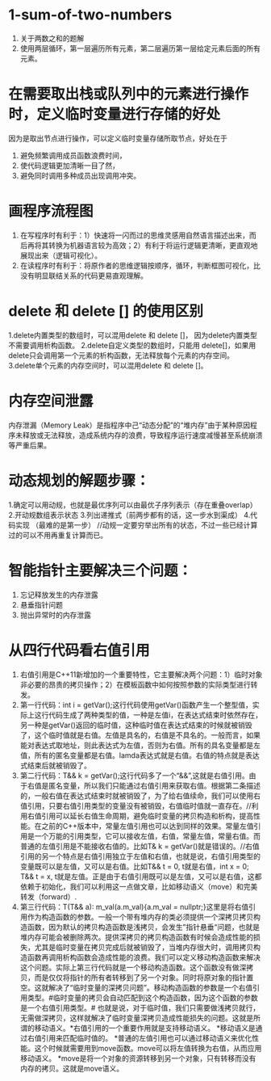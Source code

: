 # 1-sum-of-two-numbers
1. 关于两数之和的题解
2. 使用两层循环，第一层遍历所有元素，第二层遍历第一层给定元素后面的所有元素。

# 在需要取出栈或队列中的元素进行操作时，定义临时变量进行存储的好处
因为是取出节点进行操作，可以定义临时变量存储所取节点，好处在于 
1. 避免频繁调用成员函数浪费时间， 
2. 使代码逻辑更加清晰一目了然， 
3. 避免同时调用多种成员出现调用冲突。

# 画程序流程图
1. 在写程序时有利于：1）快速将一闪而过的思维灵感用自然语言描述出来，而后再将其转换为机器语言较为高效；2）有利于将运行逻辑更清晰，更直观地展现出来（逻辑可视化）。
2. 在读程序时有利于：将原作者的思维逻辑按顺序，循环，判断框图可视化，比没有明显联结关系的代码更易直观理解。

# delete 和 delete [] 的使用区别
1.delete内置类型的数组时，可以混用delete 和 delete []， 因为delete内置类型不需要调用析构函数。
2.delete自定义类型的数组时，只能用 delete[]，如果用delete只会调用第一个元素的析构函数，无法释放每个元素的内存空间。
3.delete单个元素的内存空间时，可以混用delete 和 delete []。

# 内存空间泄露
内存泄漏（Memory Leak）是指程序中己“动态分配”的“堆内存”由于某种原因程序未释放或无法释放，造成系统内存的浪费，导致程序运行速度减慢甚至系统崩溃等严重后果。


# 动态规划的解题步骤：
1.确定可以用动规，也就是最优序列可以由最优子序列表示（存在重叠overlap）
2.开动规数组表示状态
3.列出递推式（前两步都有的话，这一步水到渠成）
4.代码实现
（最难的是第一步）
//动规一定要穷举出所有的状态，不过一些已经计算过的可以不用再重复计算而已。

# 智能指针主要解决三个问题：
1. 忘记释放发生的内存泄露
2. 悬垂指针问题
3. 抛出异常时的内存泄露

# 从四行代码看右值引用
1. 右值引用是C++11新增加的一个重要特性，它主要解决两个问题：1）临时对象非必要的昂贵的拷贝操作；2）在模板函数中如何按照参数的实际类型进行转发。
2. 第一行代码：int i = getVar();这行代码使用getVar()函数产生一个整型值，实际上这行代码生成了两种类型的值，一种是左值i，在表达式结束时依然存在，另一种是getVar()返回的临时值，这种临时值在表达式结束的时候就被销毁了，这个临时值就是右值。左值是具名的，右值是不具名的。一般而言，如果能对表达式取地址，则此表达式为左值，否则为右值。所有的具名变量都是左值，所有的匿名变量都是右值。lamda表达式就是右值。右值的特点就是表达式结束后就被销毁了。
3. 第二行代码：T&& k = getVar();这行代码多了一个“&&”,这就是右值引用。由于右值是匿名变量，所以我们只能通过右值引用来获取右值。根据第二条描述的，一般右值在表达式结束时就被销毁了，为了给右值续命，我们可以使用右值引用，只要右值引用类型的变量没有被销毁，右值临时值就一直存在。//利用右值引用可以延长右值生命周期，避免临时变量的拷贝构造和析构，提高性能。在之前的C++版本中，常量左值引用也可以达到同样的效果。常量左值引用是一个万能的引用类型，它可以接收左值，右值，常量左值，常量右值。而普通的左值引用是不能接收右值的。比如T& k = getVar()就是错误的。//右值引用的另一个特点是右值引用独立于左值和右值，也就是说，右值引用类型的变量既可以是左值，又可以是右值。比如T&& t = 0, t就是右值，int x = 0; T&& t = x, t就是左值。正是由于右值引用既可以是左值，又可以是右值，这都依赖于初始化，我们可以利用这一点做文章，比如移动语义（move）和完美转发（forward）.
4. 第三行代码：T(T&& a): m_val(a.m_val){a.m_val = nullptr;}这里是将右值引用作为构造函数的参数。一般一个带有堆内存的类必须提供一个深拷贝拷贝构造函数，因为默认的拷贝构造函数是浅拷贝，会发生”指针悬垂“问题，也就是堆内存可能会被删除两次。提供深拷贝的拷贝构造函数有时候会造成性能的损失，尤其是临时变量在拷贝完成后就被销毁了，当堆内存很大时，调用拷贝构造函数再调用析构函数会造成性能的浪费。我们可以定义移动构造函数来解决这个问题。实际上第三行代码就是一个移动构造函数。这个函数没有做深拷贝，而是仅仅将指针的所有者转移到了另一个对象。同时将原对象的指针置空。这就解决了“临时变量的深拷贝问题”。移动构造函数的参数是一个右值引用类型。#临时变量的拷贝会自动匹配到这个构造函数，因为这个函数的参数是一个右值引用类型。# 也就是说，对于临时值，我们只需要做浅拷贝就行，无需做深拷贝，这样就解决了临时变量深拷贝造成性能损失的问题。这就是所谓的移动语义。*右值引用的一个重要作用就是支持移动语义。
*移动语义是通过右值引用来匹配临时值的。
*普通的左值引用也可以通过移动语义来优化性能。这个时候就需要用到move函数。move可以将左值转换为右值，从而应用移动语义。
*move是将一个对象的资源转移到另一个对象，只有转移而没有内存的拷贝。这就是move语义。


